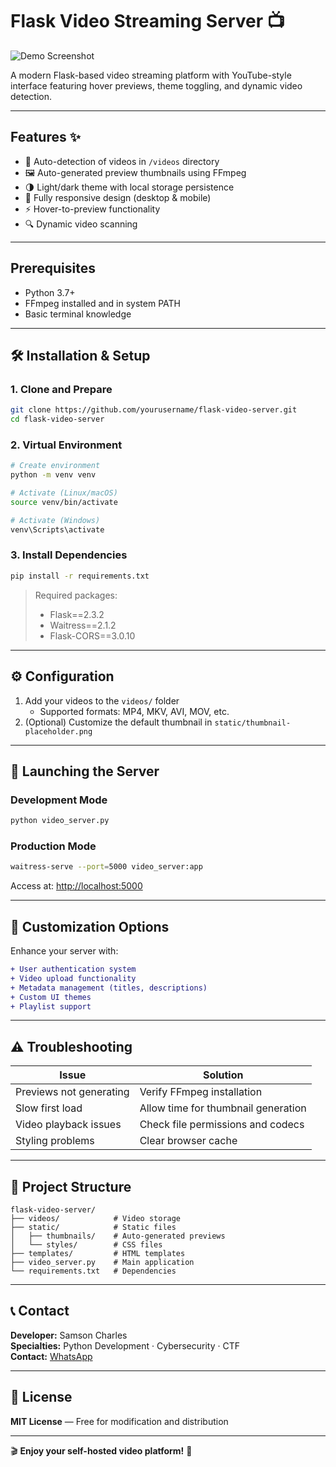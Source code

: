 # Flask Video Streaming Server 📺

![Demo Screenshot](static/thumbnail-placeholder.png)

A modern Flask-based video streaming platform with YouTube-style interface featuring hover previews, theme toggling, and dynamic video detection.

---

## Features ✨

- 🎥 Auto-detection of videos in `/videos` directory  
- 🖼️ Auto-generated preview thumbnails using FFmpeg  
- 🌗 Light/dark theme with local storage persistence  
- 📱 Fully responsive design (desktop & mobile)  
- ⚡ Hover-to-preview functionality  
- 🔍 Dynamic video scanning  

---

## Prerequisites

- Python 3.7+
- FFmpeg installed and in system PATH
- Basic terminal knowledge

---

## 🛠️ Installation & Setup

### 1. Clone and Prepare

```bash
git clone https://github.com/yourusername/flask-video-server.git
cd flask-video-server
```

### 2. Virtual Environment

```bash
# Create environment
python -m venv venv

# Activate (Linux/macOS)
source venv/bin/activate

# Activate (Windows)
venv\Scripts\activate
```

### 3. Install Dependencies

```bash
pip install -r requirements.txt
```

> Required packages:
> - Flask==2.3.2  
> - Waitress==2.1.2  
> - Flask-CORS==3.0.10

---

## ⚙️ Configuration

1. Add your videos to the `videos/` folder  
   - Supported formats: MP4, MKV, AVI, MOV, etc.
2. (Optional) Customize the default thumbnail in `static/thumbnail-placeholder.png`

---

## 🚀 Launching the Server

### Development Mode

```bash
python video_server.py
```

### Production Mode

```bash
waitress-serve --port=5000 video_server:app
```

Access at: [http://localhost:5000](http://localhost:5000)

---

## 🧩 Customization Options

Enhance your server with:
```diff
+ User authentication system
+ Video upload functionality
+ Metadata management (titles, descriptions)
+ Custom UI themes
+ Playlist support
```

---

## ⚠️ Troubleshooting

| Issue | Solution |
|-------|----------|
| Previews not generating | Verify FFmpeg installation |
| Slow first load | Allow time for thumbnail generation |
| Video playback issues | Check file permissions and codecs |
| Styling problems | Clear browser cache |

---

## 📜 Project Structure

```
flask-video-server/
├── videos/            # Video storage
├── static/            # Static files
│   ├── thumbnails/    # Auto-generated previews
│   └── styles/        # CSS files
├── templates/         # HTML templates
├── video_server.py    # Main application
└── requirements.txt   # Dependencies
```

---

## 📞 Contact

**Developer:** Samson Charles  
**Specialties:** Python Development · Cybersecurity · CTF  
**Contact:** [WhatsApp](https://wa.me/255710008454)

---

## 📄 License

**MIT License** — Free for modification and distribution

---

🎬 **Enjoy your self-hosted video platform!** 🍿  

